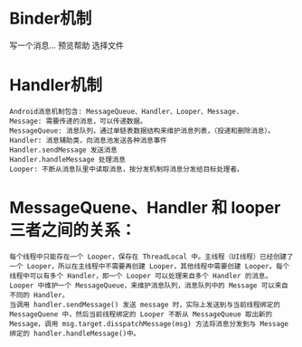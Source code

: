 # Binder机制

写一个消息...
预览帮助
选择文件


# Handler机制
    Android消息机制包含: MessageQueue、Handler、Looper、Message.
    Message: 需要传递的消息，可以传递数据。
    MessageQueue: 消息队列，通过单链表数据结构来维护消息列表，（投递和删除消息）。
    Handler: 消息辅助类，向消息池发送各种消息事件
    Handler.sendMessage 发送消息
    Handler.handleMessage 处理消息
    Looper: 不断从消息队里中读取消息，按分发机制将消息分发给目标处理者。

# MessageQuene、Handler 和 looper 三者之间的关系：
    每个线程中只能存在一个 Looper，保存在 ThreadLocal 中。主线程（UI线程）已经创建了一个 Looper，所以在主线程中不需要再创建 Looper，其他线程中需要创建 Looper。每个线程中可以有多个 Handler，即一个 Looper 可以处理来自多个 Handler 的消息。 Looper 中维护一个 MessageQueue，来维护消息队列，消息队列中的 Message 可以来自不同的 Handler。
    当调用 handler.sendMessage() 发送 message 时，实际上发送到与当前线程绑定的 MessageQuene 中，然后当前线程绑定的 Looper 不断从 MessageQueue 取出新的 Message，调用 msg.target.disspatchMessage(msg) 方法将消息分发到与 Message 绑定的 handler.handleMessage()中。
